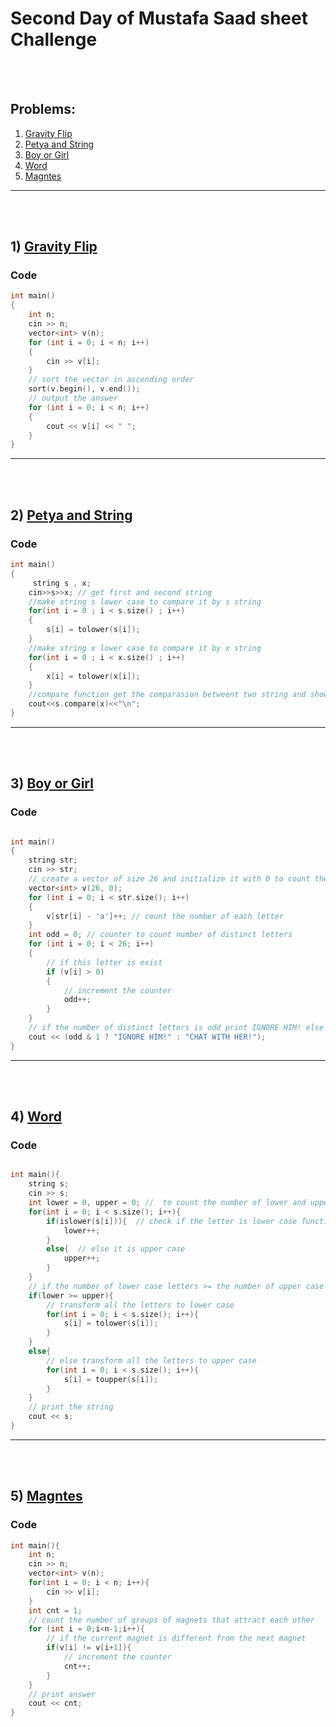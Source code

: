 # Second Day of Mustafa Saad sheet Challenge

<br><br>

## Problems:

1. [Gravity Flip](http://codeforces.com/contest/405/problem/A)
2. [Petya and String](http://codeforces.com/contest/112/problem/A)
3. [Boy or Girl](http://codeforces.com/contest/236/problem/A)
4. [Word](http://codeforces.com/contest/59/problem/A)
5. [Magntes](http://codeforces.com/contest/344/problem/A)

<hr>

<br><br>

## 1) [Gravity Flip](http://codeforces.com/contest/405/problem/A)

### Code

```cpp
int main()
{
    int n;
    cin >> n;
    vector<int> v(n);
    for (int i = 0; i < n; i++)
    {
        cin >> v[i];
    }
    // sort the vector in ascending order
    sort(v.begin(), v.end());
    // output the answer
    for (int i = 0; i < n; i++)
    {
        cout << v[i] << " ";
    }
}
```

<hr>

<br><br>

## 2) [Petya and String](http://codeforces.com/contest/112/problem/A)

### Code

```cpp
int main()
{
     string s , x;
    cin>>s>>x; // get first and second string
    //make string s lower case to compare it by s string
    for(int i = 0 ; i < s.size() ; i++)
    {
        s[i] = tolower(s[i]);
    }
    //make string x lower case to compare it by x string
    for(int i = 0 ; i < x.size() ; i++)
    {
        x[i] = tolower(x[i]);
    }
    //compare function get the comparasion betweent two string and show if two string are equel , greater than and less than
    cout<<s.compare(x)<<"\n";
}
```

<hr>

<br><br>

## 3) [Boy or Girl](http://codeforces.com/contest/236/problem/A)

### Code

```cpp

int main()
{
    string str;
    cin >> str;
    // create a vector of size 26 and initialize it with 0 to count the number of each letter
    vector<int> v(26, 0);
    for (int i = 0; i < str.size(); i++)
    {
        v[str[i] - 'a']++; // count the number of each letter
    }
    int odd = 0; // counter to count number of distinct letters
    for (int i = 0; i < 26; i++)
    {
        // if this letter is exist
        if (v[i] > 0)
        {
            // increment the counter
            odd++;
        }
    }
    // if the number of distinct letters is odd print IGNORE HIM! else print CHAT WITH HER!
    cout << (odd & 1 ? "IGNORE HIM!" : "CHAT WITH HER!");
}
```

<hr>

<br><br>

## 4) [Word](http://codeforces.com/contest/59/problem/A)

### Code

```cpp

int main(){
    string s;
    cin >> s;
    int lower = 0, upper = 0; //  to count the number of lower and upper case letters
    for(int i = 0; i < s.size(); i++){
        if(islower(s[i])){  // check if the letter is lower case function built in c++
            lower++;
        }
        else{  // else it is upper case
            upper++;
        }
    }
    // if the number of lower case letters >= the number of upper case letters
    if(lower >= upper){
        // transform all the letters to lower case
        for(int i = 0; i < s.size(); i++){
            s[i] = tolower(s[i]);
        }
    }
    else{
        // else transform all the letters to upper case
        for(int i = 0; i < s.size(); i++){
            s[i] = toupper(s[i]);
        }
    }
    // print the string
    cout << s;
}

```

<hr>

<br><br>

## 5) [Magntes](http://codeforces.com/contest/344/problem/A)

### Code

```cpp
int main(){
    int n;
    cin >> n;
    vector<int> v(n);
    for(int i = 0; i < n; i++){
        cin >> v[i];
    }
    int cnt = 1;
    // count the number of groups of magnets that attract each other
    for (int i = 0;i<n-1;i++){
        // if the current magnet is different from the next magnet
        if(v[i] != v[i+1]){
            // increment the counter
            cnt++;
        }
    }
    // print answer
    cout << cnt;
}
```
